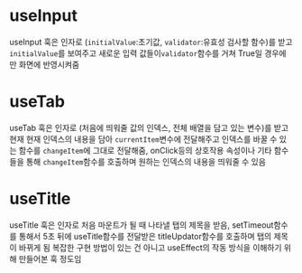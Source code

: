 # useInput

useInput 훅은 인자로 (`initialValue`:초기값, `validator`:유효성 검사할 함수)를 받고 `initialValue`를 보여주고 새로운 입력 값들이`validator`함수를 거쳐 True일 경우에만 화면에 반영시켜줌

# useTab

useTab 훅은 인자로 (처음에 띄워줄 값의 인덱스, 전체 배열을 담고 있는 변수)를 받고 현재 현재 인덱스의 내용을 담아 `currentItem`변수에 전달해주고 인덱스를 바꿀 수 있는 함수를 `changeItem`에 그대로 전달해줌, onClick등의 상호작용 속성이나 기타 함수들을 통해 `changeItem`함수를 호출하며 원하는 인덱스의 내용을 띄워줄 수 있음

# useTitle

useTitle 훅은 인자로 처음 마운트가 될 때 나타낼 탭의 제목을 받음,
setTimeout함수를 통해서 5초 뒤에 useTitle함수를 전달받은 titleUpdator함수를 호출하며 탭의 제목이 바뀌게 됨
복잡한 구현 방법이 있는 건 아니고 useEffect의 작동 방식을 이해하기 위해 만들어본 훅 정도임

